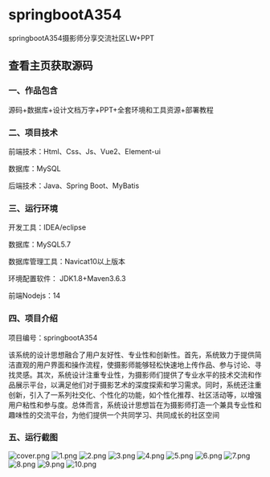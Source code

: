 # springbootA354
springbootA354摄影师分享交流社区LW+PPT
 
## 查看主页获取源码


### 一、作品包含

源码+数据库+设计文档万字+PPT+全套环境和工具资源+部署教程

### 二、项目技术

前端技术：Html、Css、Js、Vue2、Element-ui

数据库：MySQL

后端技术：Java、Spring Boot、MyBatis

  

### 三、运行环境

开发工具：IDEA/eclipse

数据库：MySQL5.7

数据库管理工具：Navicat10以上版本

环境配置软件： JDK1.8+Maven3.6.3

前端Nodejs：14


### 四、项目介绍
项目编号：springbootA354

该系统的设计思想融合了用户友好性、专业性和创新性。首先，系统致力于提供简洁直观的用户界面和操作流程，使摄影师能够轻松快速地上传作品、参与讨论、寻找灵感。其次，系统设计注重专业性，为摄影师们提供了专业水平的技术交流和作品展示平台，以满足他们对于摄影艺术的深度探索和学习需求。同时，系统还注重创新，引入了一系列社交化、个性化的功能，如个性化推荐、社区活动等，以增强用户粘性和参与度。总体而言，系统设计思想旨在为摄影师打造一个兼具专业性和趣味性的交流平台，为他们提供一个共同学习、共同成长的社区空间

### 五、运行截图

![cover.png](./cover.png)
![1.png](./1.png)
![2.png](./2.png)
![3.png](./3.png)
![4.png](./4.png)
![5.png](./5.png)
![6.png](./6.png)
![7.png](./7.png)
![8.png](./8.png)
![9.png](./9.png)
![10.png](./10.png)




  
